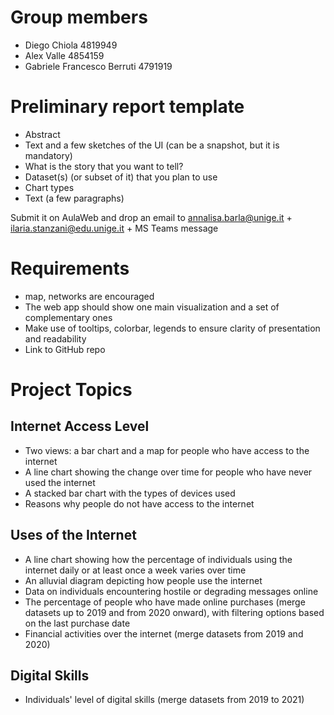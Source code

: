 # Group members

- Diego Chiola 4819949
- Alex Valle 4854159
- Gabriele Francesco Berruti 4791919

# Preliminary report template

- Abstract
- Text and a few sketches of the UI (can be a snapshot, but it is mandatory)
- What is the story that you want to tell?
- Dataset(s) (or subset of it) that you plan to use
- Chart types
- Text (a few paragraphs)

Submit it on AulaWeb and drop an email to annalisa.barla@unige.it + ilaria.stanzani@edu.unige.it + MS Teams message

# Requirements

- map, networks are encouraged
- The web app should show one main visualization and a set of complementary ones
- Make use of tooltips, colorbar, legends to ensure clarity of presentation and readability
- Link to GitHub repo

# Project Topics

## Internet Access Level

- Two views: a bar chart and a map for people who have access to the internet
- A line chart showing the change over time for people who have never used the internet
- A stacked bar chart with the types of devices used
- Reasons why people do not have access to the internet

## Uses of the Internet

- A line chart showing how the percentage of individuals using the internet daily or at least once a week varies over time
- An alluvial diagram depicting how people use the internet
- Data on individuals encountering hostile or degrading messages online
- The percentage of people who have made online purchases (merge datasets up to 2019 and from 2020 onward), with filtering options based on the last purchase date
- Financial activities over the internet (merge datasets from 2019 and 2020)

## Digital Skills

- Individuals' level of digital skills (merge datasets from 2019 to 2021)
